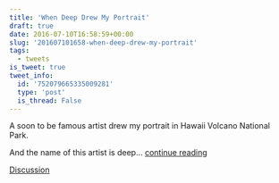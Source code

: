 ```yaml
---
title: 'When Deep Drew My Portrait'
draft: true
date: 2016-07-10T16:58:59+00:00
slug: '201607101658-when-deep-drew-my-portrait'
tags:
  - tweets
is_tweet: true
tweet_info:
  id: '752079665335009281'
  type: 'post'
  is_thread: False
---
```




A soon to be famous artist drew my portrait in Hawaii Volcano National Park.

And the name of this artist is deep... [continue reading](urls[0])

[Discussion](https://x.com/sytelus/status/752079665335009281)

